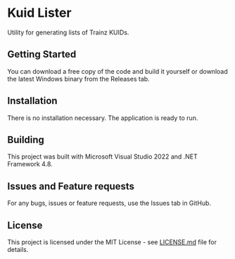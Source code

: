 # Kuid Lister

Utility for generating lists of Trainz KUIDs.

## Getting Started

You can download a free copy of the code and build it yourself or download the latest Windows binary from the Releases tab.

## Installation

There is no installation necessary. The application is ready to run.

## Building

This project was built with Microsoft Visual Studio 2022 and .NET Framework 4.8.

## Issues and Feature requests

For any bugs, issues or feature requests, use the Issues tab in GitHub.

## License

This project is licensed under the MIT License - see [LICENSE.md](LICENSE.md) file for details.
